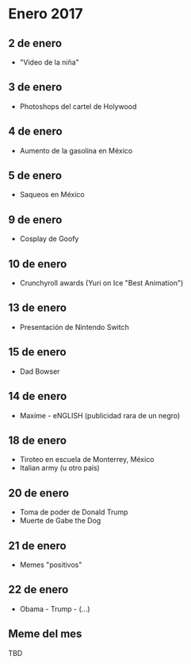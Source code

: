 Enero 2017
===========

## 2 de enero
 - "Video de la niña"

## 3 de enero
 - Photoshops del cartel de Holywood

## 4 de enero
 - Aumento de la gasolina en México

## 5 de enero
 - Saqueos en México

## 9 de enero
 - Cosplay de Goofy

## 10 de enero
 - Crunchyroll awards (Yuri on Ice "Best Animation")

## 13 de enero
 - Presentación de Nintendo Switch

## 15 de enero
 - Dad Bowser

## 14 de enero
 - Maxime - eNGLISH (publicidad rara de un negro)
 
## 18 de enero 
 - Tiroteo en escuela de Monterrey, México
 - Italian army (u otro país)
 
## 20 de enero
 - Toma de poder de Donald Trump
 - Muerte de Gabe the Dog

## 21 de enero
 - Memes "positivos"
 
## 22 de enero
 - Obama - Trump - (...)
 
## Meme del mes
TBD
 
